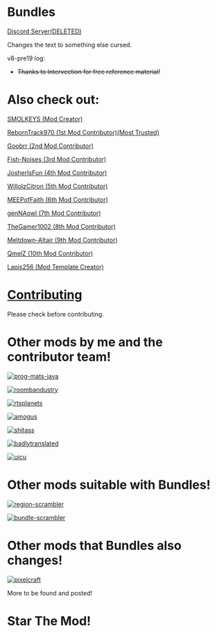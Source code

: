 # Bundles


[Discord Server(DELETED)](https://discord.gg/9M2VRAVGz8) 

Changes the text to something else cursed.

v8-pre19 log:
- ~~Thanks to Intervection for free reference material!~~


# Also check out: 

[SMOLKEYS (Mod Creator)](https://github.com/SMOLKEYS)

[RebornTrack970 (1st Mod Contributor)(Most Trusted)](https://github.com/RebornTrack970)

[Goobrr (2nd Mod Contributor)](https://github.com/Goobrr)

[Fish-Noises (3rd Mod Contributor)](https://github.com/Fish-Noises)

[JosherIsFun (4th Mod Contributor)](https://github.com/JosherIsFun)

[WilloIzCitron (5th Mod Contributor)](https://github.com/WilloIzCitron)

[MEEPofFaith (6th Mod Contributor)](https://github.com/MEEPofFaith)

[genNAowl (7th Mod Contributor)](https://github.com/genNAowl)

[TheGamer1002 (8th Mod Contributor)](https://github.com/TheGamer1002)

[Meltdown-Altair (9th Mod Contributor)](https://github.com/Meltdown-Altair)

[QmelZ (10th Mod Contributor)](https://github.com/QmelZ)

[Lapis256 (Mod Template Creator)](https://github.com/Lapis256)


#  [Contributing](https://github.com/SMOLKEYS/bundles/blob/master/CONTRIBUTING.md)

Please check before contributing.


# Other mods by me and the contributor team!

[![prog-mats-java](https://github-readme-stats.vercel.app/api/pin/?username=MEEPofFaith&repo=prog-mats-java&theme=dark&show_owner=true)](https://github.com/MEEPofFaith/prog-mats-java)

[![roombandustry](https://github-readme-stats.vercel.app/api/pin/?username=Meltdown-Altair&repo=RoombanDustry&theme=dark&show_owner=true)](https://github.com/Meltdown-Altair/RoombanDustry)

[![rtsplanets](https://github-readme-stats.vercel.app/api/pin/?username=RebornTrack970&repo=RTsPlanets&theme=dark&show_owner=true)](https://github.com/RebornTrack970/RTsPlanets)

[![amogus](https://github-readme-stats.vercel.app/api/pin/?username=Goobrr&repo=amogus&theme=dark&show_owner=true)](https://github.com/Goobrr/amogus)

[![shitass](https://github-readme-stats.vercel.app/api/pin/?username=Goobrr&repo=shitass&theme=dark&show_owner=true)](https://github.com/Goobrr/shitass)

[![badlytranslated](https://github-readme-stats.vercel.app/api/pin/?username=Fish-Noises&repo=BadlyTranslated&theme=dark&show_owner=true)](https://github.com/Fish-Noises/BadlyTranslated)

[![uicu](https://github-readme-stats.vercel.app/api/pin/?username=SMOLKEYS&repo=UICU&theme=dark&show_owner=true)](https://github.com/SMOLKEYS/UICU)

# Other mods suitable with Bundles!

[![region-scrambler](https://github-readme-stats.vercel.app/api/pin/?username=QmelZ&repo=region-scrambler&theme=dark&show_owner=true)](https://github.com/QmelZ/region-scrambler)

[![bundle-scrambler](https://github-readme-stats.vercel.app/api/pin/?username=QmelZ&repo=bundle-scrambler&theme=dark&show_owner=true)](https://github.com/QmelZ/bundle-scrambler)

# Other mods that Bundles also changes!

[![pixelcraft](https://github-readme-stats.vercel.app/api/pin/?username=Sh1penfire&repo=pixelcraft&theme=dark&show_owner=true)](https://github.com/Sh1penfire/pixelcraft)

More to be found and posted!

# Star The Mod!

